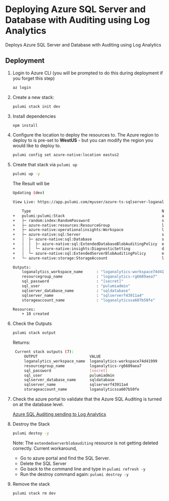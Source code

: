 # Deploying Azure SQL Server and Database with Auditing using Log Analytics

Deploys Azure SQL Server and Database with Auditing using Log Analytics


## Deployment

1. Login to Azure CLI (you will be prompted to do this during deployment if you forget this step)

    ```bash
    az login
    ```

1. Create a new stack:

    ```bash
    pulumi stack init dev
    ```
1. Install dependencies
    ```bash
    npm install
    ```
1. Configure the location to deploy the resources to.  The Azure region to deploy to is pre-set to **WestUS** - but you can modify the region you would like to deploy to.

    ```bash
    pulumi config set azure-native:location eastus2
    ```
1. Create that stack via `pulumi up`
    ```bash
    pulumi up -y
    ```

    The Result will be

    ```bash
    Updating (dev)

    View Live: https://app.pulumi.com/myuser/azure-ts-sqlserver-loganalytics/dev/updates/150

        Type                                                          Name                                 Status      
    +   pulumi:pulumi:Stack                                           azure-ts-sqlserver-loganalytics-dev  created     
    +   ├─ random:index:RandomPassword                                sqlseverpassword                     created     
    +   ├─ azure-native:resources:ResourceGroup                       loganalytics-rg                      created     
    +   ├─ azure-native:operationalinsights:Workspace                 loganalytics-workspace               created     
    +   ├─ azure-native:sql:Server                                    sqlserver                            created     
    +   │  ├─ azure-native:sql:Database                               sqldatabase                          created     
    +   │  │  ├─ azure-native:sql:ExtendedDatabaseBlobAuditingPolicy  extendeddatabaseblobauditingpolicy   created     
    +   │  │  └─ azure-native:insights:DiagnosticSetting              diagnosticsetting                    created     
    +   │  └─ azure-native:sql:ExtendedServerBlobAuditingPolicy       extendedserverblobauditingpolicy     created     
    +   └─ azure-native:storage:StorageAccount                        loganalyticssa                       created     
    
    Outputs:
        loganalytics_workspace_name      : "loganalytics-workspace74d41999"
        resourcegroup_name               : "loganalytics-rg6689aea7"
        sql_password                     : "[secret]"
        sql_user                         : "pulumiadmin"
        sqlserver_database_name          : "sqldatabase"
        sqlserver_name                   : "sqlserverf43911a4"
        storageaccount_name              : "loganalyticssa607b50fe"

    Resources:
        + 10 created
    ```
1. Check the Outputs
   ```bash
   pulumi stack output
   ```

   Returns:
   ```bash
    Current stack outputs (7):
        OUTPUT                       VALUE
        loganalytics_workspace_name  loganalytics-workspace74d41999
        resourcegroup_name           loganalytics-rg6689aea7
        sql_password                 [secret]
        sql_user                     pulumiadmin
        sqlserver_database_name      sqldatabase
        sqlserver_name               sqlserverf43911a4
        storageaccount_name          loganalyticssa607b50fe
   ```

1. Check the azure portal to validate that the Azure SQL Auditing is turned on at the database level.

   [Azure SQL Auditing sending to Log Analytics](https://share.getcloudapp.com/Kou4gEzl)

1. Destroy the Stack
   ```bash
   pulumi destoy -y
   ```

   Note:  The `extendedserverblobauditing` resource is not getting deleted correctly.
   Current workaround,
   - Go to azure portal and find the SQL Server.
   - Delete the SQL Server
   - Go back to the command line and type in `pulumi refresh -y`
   - Run the destroy command again:  `pulumi destroy -y`

1. Remove the stack
   ```bash
   pulumi stack rm dev
   ```
